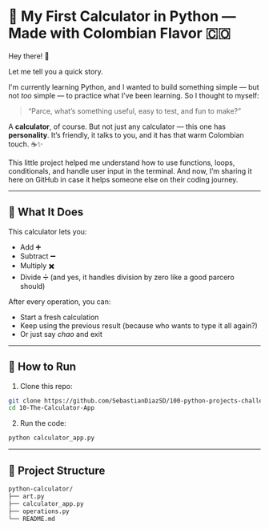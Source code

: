 
# 🧮 My First Calculator in Python — Made with Colombian Flavor 🇨🇴

Hey there! 👋

Let me tell you a quick story.

I'm currently learning Python, and I wanted to build something simple — but not *too* simple — to practice what I’ve been learning. So I thought to myself:

> “Parce, what’s something useful, easy to test, and fun to make?”

A **calculator**, of course. But not just any calculator — this one has **personality**. It’s friendly, it talks to you, and it has that warm Colombian touch. ☕✨

This little project helped me understand how to use functions, loops, conditionals, and handle user input in the terminal. And now, I’m sharing it here on GitHub in case it helps someone else on their coding journey.

---

## 🚀 What It Does

This calculator lets you:

- Add ➕  
- Subtract ➖  
- Multiply ✖️  
- Divide ➗ (and yes, it handles division by zero like a good parcero should)

After every operation, you can:

- Start a fresh calculation
- Keep using the previous result (because who wants to type it all again?)
- Or just say *chao* and exit

---

## 👣 How to Run

1. Clone this repo:

```bash
git clone https://github.com/SebastianDiazSD/100-python-projects-challenge.git
cd 10-The-Calculator-App
```

2. Run the code:

```bash
python calculator_app.py
```

---

## 📁 Project Structure
```bash
python-calculator/
├── art.py
├── calculator_app.py
├── operations.py
└── README.md
```
